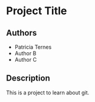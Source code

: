 # Project Title

## Authors

- Patricia Ternes
- Author B
- Author C

## Description

This is a project to learn about git.
